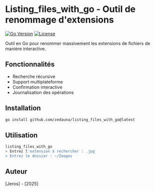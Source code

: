 # Listing_files_with_go - Outil de renommage d'extensions

[![Go Version](https://img.shields.io/github/go-mod/go-version/zedauna/listing_files_with_go)](https://golang.org)
[![License](https://img.shields.io/badge/license-MIT-blue.svg)](LICENSE)

Outil en Go pour renommer massivement les extensions de fichiers de manière interactive.

## Fonctionnalités
- Recherche récursive
- Support multiplateforme
- Confirmation interactive
- Journalisation des opérations

## Installation
```bash
go install github.com/zedauna/listing_files_with_go@latest
```

## Utilisation
```bash
listing_files_with_go
> Entrez l'extension à rechercher : .jpg
> Entrez le dossier : ~/Images
```

## Auteur
[Jeros] - [2025]
